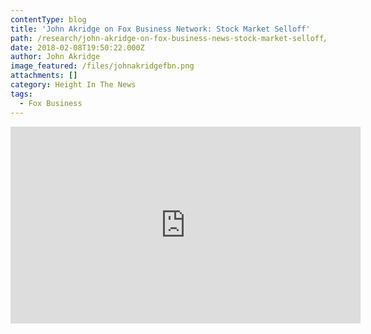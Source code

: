 ```yaml
---
contentType: blog
title: 'John Akridge on Fox Business Network: Stock Market Selloff'
path: /research/john-akridge-on-fox-business-news-stock-market-selloff/
date: 2018-02-08T19:50:22.000Z
author: John Akridge
image_featured: /files/johnakridgefbn.png
attachments: []
category: Height In The News
tags:
  - Fox Business
---
```

<iframe width="560" height="315" src="https://www.youtube.com/embed/OhZ_UauCUUc" frameborder="0" allow="autoplay; encrypted-media" allowfullscreen></iframe>
